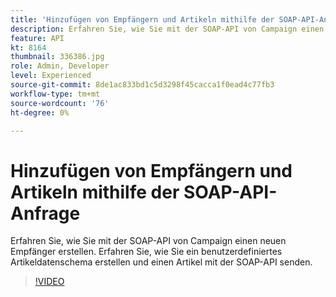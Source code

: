 ```yaml
---
title: 'Hinzufügen von Empfängern und Artikeln mithilfe der SOAP-API-Anfrage '
description: Erfahren Sie, wie Sie mit der SOAP-API von Campaign einen neuen Empfänger erstellen. Erfahren Sie, wie Sie ein benutzerdefiniertes Artikeldatenschema erstellen und einen Artikel mit der SOAP-API senden. 
feature: API
kt: 8164
thumbnail: 336386.jpg
role: Admin, Developer
level: Experienced
source-git-commit: 8de1ac833bd1c5d3298f45cacca1f0ead4c77fb3
workflow-type: tm+mt
source-wordcount: '76'
ht-degree: 0%

---
```



# Hinzufügen von Empfängern und Artikeln mithilfe der SOAP-API-Anfrage

Erfahren Sie, wie Sie mit der SOAP-API von Campaign einen neuen Empfänger erstellen. Erfahren Sie, wie Sie ein benutzerdefiniertes Artikeldatenschema erstellen und einen Artikel mit der SOAP-API senden.

>[!VIDEO](https://video.tv.adobe.com/v/336386?quality=12)
